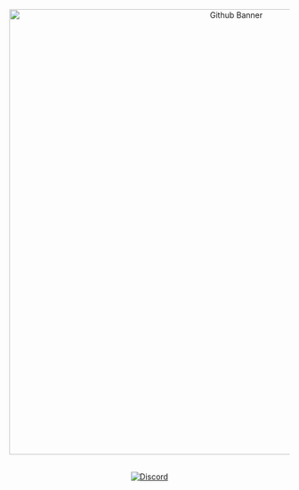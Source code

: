 <div align="center">
  <img width="800" alt="Github Banner" src="https://github.com/ExpTechTW/.github/assets/58339640/4963694f-cc94-4be3-965d-384210d1ddf8">

\
[![Discord](https://img.shields.io/discord/926545182407688273?style=flat-square&logo=discord&logoColor=fff&label=ExpTech%20Studio&color=%235865F2)](https://discord.gg/exptech-studio)
</div>
